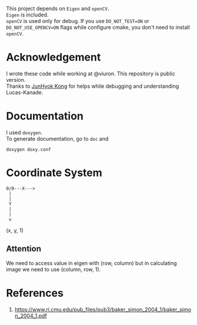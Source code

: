 This project depends on `Eigen` and `openCV`.  
`Eigen` is included.  
`openCV` is used only for debug. If you use `DO_NOT_TEST=ON` or `DO_NOT_USE_OPENCV=ON` flags while configure cmake, you don't need to install `openCV`.

# Acknowledgement
I wrote these code while working at @viuron. This repository is public version.  
Thanks to [JunHyok Kong](https://github.com/happie827) for helps while debugging and understanding Lucas-Kanade.

# Documentation
I used `doxygen`.  
To generate documentation, go to `doc` and
```
doxygen doxy.conf
```

# Coordinate System
```
0/0---X--->
 |
 |
 Y
 |
 |
 v
```
(x, y, 1)
## Attention
We need to access value in eigen with (row, column) but in calculating image we need to use (column, row, 1). 

# References
1. https://www.ri.cmu.edu/pub_files/pub3/baker_simon_2004_1/baker_simon_2004_1.pdf
